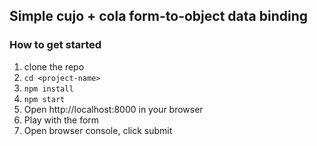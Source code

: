 ## Simple cujo + cola form-to-object data binding

### How to get started

1. clone the repo
1. `cd <project-name>`
1. `npm install`
1. `npm start`
1. Open http://localhost:8000 in your browser
1. Play with the form
1. Open browser console, click submit
